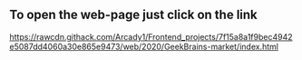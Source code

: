 ## To open the web-page just click on the link
https://rawcdn.githack.com/Arcady1/Frontend_projects/7f15a8a1f9bec4942e5087dd4060a30e865e9473/web/2020/GeekBrains-market/index.html
